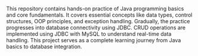 This repository contains hands-on practice of Java programming basics and core fundamentals.
It covers essential concepts like data types, control structures, OOP principles, and exception handling.
Gradually, the practice progresses into database connectivity using JDBC.
CRUD operations are implemented using JDBC with MySQL to understand real-time data handling.
This project serves as a complete learning journey from Java basics to database integration.
